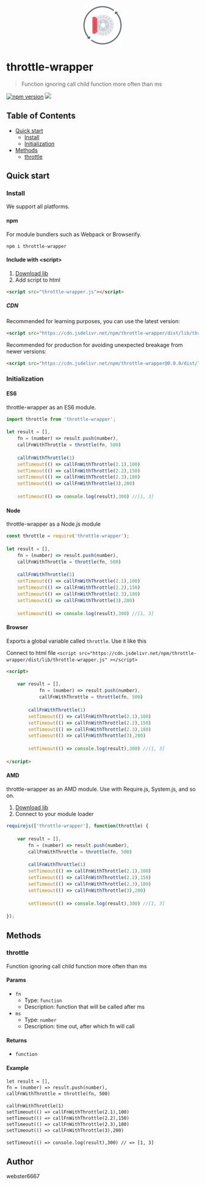 <p align="center" style="text-align:center">
    <img src="./illustration.svg" alt="illustration" width="100"/>
</p>

# throttle-wrapper

> Function ignoring call child function more often than ms

[![npm version](https://badge.fury.io/js/throttle-wrapper.svg)](https://www.npmjs.com/package/throttle-wrapper)
[![](https://data.jsdelivr.com/v1/package/npm/throttle-wrapper/badge)](https://www.jsdelivr.com/package/npm/throttle-wrapper)


## Table of Contents

- [Quick start](#quick-start)
  - [Install](#install)
  - [Initialization](#initialization)
- [Methods](#methods)
  - [throttle](#throttle)

## Quick start

### Install

We support all platforms.

#### npm

For module bundlers such as Webpack or Browserify.

```shell
npm i throttle-wrapper
```

#### Include with &lt;script&gt;

1. <a href="https://cdn.jsdelivr.net/npm/throttle-wrapper/dist/lib/throttle-wrapper.js" target="_blank">Download lib</a>
2. Add script to html

```html
<script src="throttle-wrapper.js"></script>
```

##### CDN

Recommended for learning purposes, you can use the latest version:

```html
<script src="https://cdn.jsdelivr.net/npm/throttle-wrapper/dist/lib/throttle-wrapper.js"></script>
```

Recommended for production for avoiding unexpected breakage from newer versions:

```html
<script src="https://cdn.jsdelivr.net/npm/throttle-wrapper@0.0.0/dist/lib/throttle-wrapper.js"></script>
```

### Initialization

#### ES6

throttle-wrapper as an ES6 module.

```js
import throttle from 'throttle-wrapper';

let result = [],
    fn = (number) => result.push(number),
    callFnWithThrottle = throttle(fn, 500)

    callFnWithThrottle(1)
    setTimeout(() => callFnWithThrottle(2.1),100)
    setTimeout(() => callFnWithThrottle(2.2),150)
    setTimeout(() => callFnWithThrottle(2.3),180)
    setTimeout(() => callFnWithThrottle(3),200)

    setTimeout(() => console.log(result),300) //[1, 3]

```

#### Node

throttle-wrapper as a Node.js module

```js
const throttle = require('throttle-wrapper');

let result = [],
    fn = (number) => result.push(number),
    callFnWithThrottle = throttle(fn, 500)

    callFnWithThrottle(1)
    setTimeout(() => callFnWithThrottle(2.1),100)
    setTimeout(() => callFnWithThrottle(2.2),150)
    setTimeout(() => callFnWithThrottle(2.3),180)
    setTimeout(() => callFnWithThrottle(3),200)

    setTimeout(() => console.log(result),300) //[1, 3]

```

#### Browser

Exports a global variable called `throttle`. Use it like this

Connect to html file ```<script src="https://cdn.jsdelivr.net/npm/throttle-wrapper/dist/lib/throttle-wrapper.js" ></script>```

```html
<script>

    var result = [],
            fn = (number) => result.push(number),
            callFnWithThrottle = throttle(fn, 500)

        callFnWithThrottle(1)
        setTimeout(() => callFnWithThrottle(2.1),100)
        setTimeout(() => callFnWithThrottle(2.2),150)
        setTimeout(() => callFnWithThrottle(2.3),180)
        setTimeout(() => callFnWithThrottle(3),200)

        setTimeout(() => console.log(result),300) //[1, 3]

</script>
```

#### AMD

throttle-wrapper as an AMD module. Use with Require.js, System.js, and so on.

1. <a href="https://cdn.jsdelivr.net/npm/throttle-wrapper/dist/lib/throttle-wrapper.js" target="_blank">Download lib</a>
2. Connect to your module loader

```js
requirejs(['throttle-wrapper'], function(throttle) {

    var result = [],
        fn = (number) => result.push(number),
        callFnWithThrottle = throttle(fn, 500)

        callFnWithThrottle(1)
        setTimeout(() => callFnWithThrottle(2.1),100)
        setTimeout(() => callFnWithThrottle(2.2),150)
        setTimeout(() => callFnWithThrottle(2.3),180)
        setTimeout(() => callFnWithThrottle(3),200)

        setTimeout(() => console.log(result),300) //[1, 3]

});
```

## Methods

### throttle

Function ignoring call child function more often than ms


#### Params
- `fn`
  - Type: `function`
  - Description: function that will be called after ms
- `ms`
  - Type: `number`
  - Description: time out, after which fn will call

#### Returns
- `function`

#### Example
```JS
let result = [],
fn = (number) => result.push(number),
callFnWithThrottle = throttle(fn, 500)

callFnWithThrottle(1)
setTimeout(() => callFnWithThrottle(2.1),100)
setTimeout(() => callFnWithThrottle(2.2),150)
setTimeout(() => callFnWithThrottle(2.3),180)
setTimeout(() => callFnWithThrottle(3),200)

setTimeout(() => console.log(result),300) // => [1, 3]
```



## Author

webster6667
